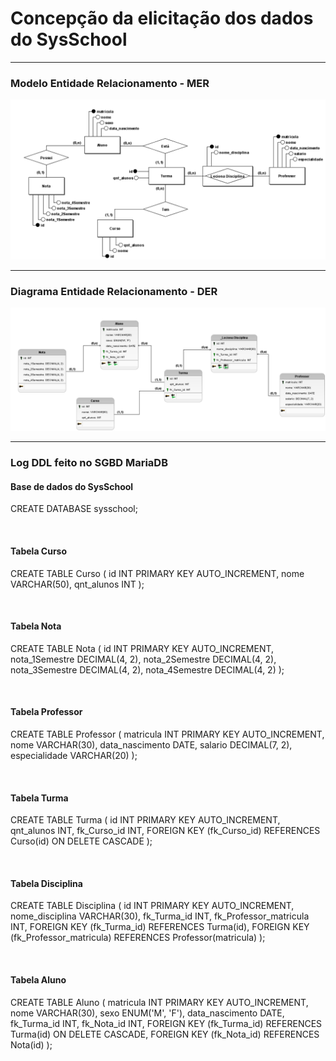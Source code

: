 # Concepção da elicitação dos dados do SysSchool
---

### Modelo Entidade Relacionamento - MER
![MER](mer.png)

---

### Diagrama Entidade Relacionamento - DER
![DER](der.png)

---

### Log DDL feito no SGBD MariaDB

#### Base de dados do SysSchool 
CREATE DATABASE sysschool;

<br>

#### Tabela Curso 

CREATE TABLE Curso (
    id INT PRIMARY KEY AUTO_INCREMENT,
    nome VARCHAR(50),
    qnt_alunos INT
);

<br>

#### Tabela Nota 

CREATE TABLE Nota (
    id INT PRIMARY KEY AUTO_INCREMENT,
    nota_1Semestre DECIMAL(4, 2),
    nota_2Semestre DECIMAL(4, 2),
    nota_3Semestre DECIMAL(4, 2),
    nota_4Semestre DECIMAL(4, 2)
);

<br>

#### Tabela Professor 

CREATE TABLE Professor (
    matricula INT PRIMARY KEY AUTO_INCREMENT,
    nome VARCHAR(30),
    data_nascimento DATE,
    salario DECIMAL(7, 2),
    especialidade VARCHAR(20)
);

<br>

#### Tabela Turma 

CREATE TABLE Turma (
    id INT PRIMARY KEY AUTO_INCREMENT,
    qnt_alunos INT,
    fk_Curso_id INT,
    FOREIGN KEY (fk_Curso_id) REFERENCES Curso(id) ON DELETE CASCADE
);

<br>

#### Tabela Disciplina 

CREATE TABLE Disciplina (
    id INT PRIMARY KEY AUTO_INCREMENT,
    nome_disciplina VARCHAR(30),
    fk_Turma_id INT,
    fk_Professor_matricula INT,
    FOREIGN KEY (fk_Turma_id) REFERENCES Turma(id),
    FOREIGN KEY (fk_Professor_matricula) REFERENCES Professor(matricula)
);
 
<br>

#### Tabela Aluno 

CREATE TABLE Aluno (
    matricula INT PRIMARY KEY AUTO_INCREMENT,
    nome VARCHAR(30),
    sexo ENUM('M', 'F'),
    data_nascimento DATE,
    fk_Turma_id INT,
    fk_Nota_id INT,
    FOREIGN KEY (fk_Turma_id) REFERENCES Turma(id) ON DELETE CASCADE,
    FOREIGN KEY (fk_Nota_id) REFERENCES Nota(id)
);
 
 